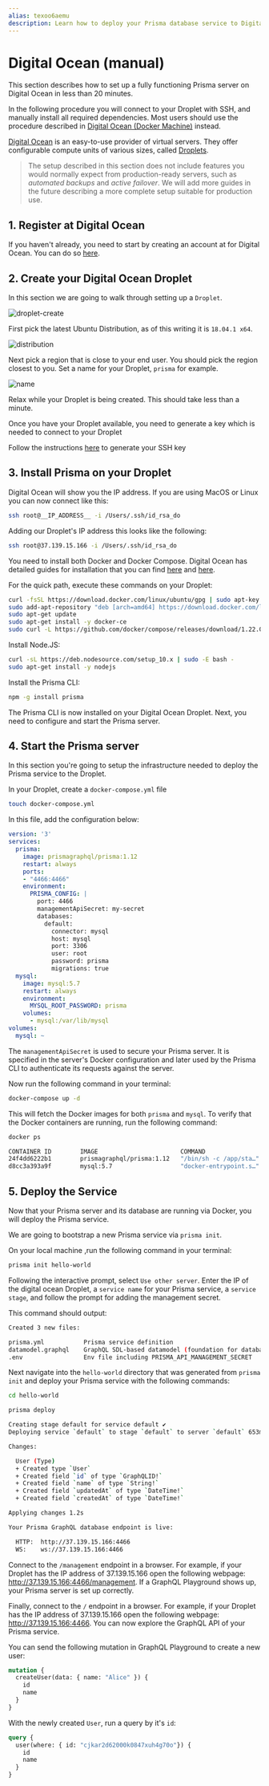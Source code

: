 ```yaml
---
alias: texoo6aemu
description: Learn how to deploy your Prisma database service to Digital Ocean manually.
---
```


# Digital Ocean (manual)

This section describes how to set up a fully functioning Prisma server on Digital Ocean in less than 20 minutes.

In the following procedure you will connect to your Droplet with SSH, and manually install all required dependencies. Most users should use the procedure described in [Digital Ocean (Docker Machine)](!alias-texoo9aemu) instead.

[Digital Ocean](https://www.digitalocean.com/) is an easy-to-use provider of virtual servers. They offer configurable compute units of various sizes, called [Droplets](https://www.digitalocean.com/products/droplets/).

> The setup described in this section does not include features you would normally expect from production-ready servers, such as _automated backups_ and _active failover_. We will add more guides in the future describing a more complete setup suitable for production use.

## 1. Register at Digital Ocean

If you haven't already, you need to start by creating an account at for Digital Ocean. You can do so [here](https://cloud.digitalocean.com/registrations/new).

## 2. Create your Digital Ocean Droplet

In this section we are going to walk through setting up a `Droplet`.

![droplet-create](https://i.imgur.com/5IXcUVw.png)

First pick the latest Ubuntu Distribution, as of this writing it is `18.04.1 x64`.

![distribution](https://i.imgur.com/vYTNX9q.png)

Next pick a region that is close to your end user. You should pick the region closest to you. Set a name for your Droplet, `prisma` for example.

![name](https://i.imgur.com/q1rXXe2.png)

Relax while your Droplet is being created. This should take less than a minute.

Once you have your Droplet available, you need to generate a key which is needed to connect to your Droplet

Follow the instructions [here](https://www.digitalocean.com/docs/droplets/how-to/add-ssh-keys/) to generate your SSH key

## 3. Install Prisma on your Droplet

Digital Ocean will show you the IP address. If you are using MacOS or Linux you can now connect like this:

```sh
ssh root@__IP_ADDRESS__ -i /Users/.ssh/id_rsa_do
```

Adding our Droplet's IP address this looks like the following:

```sh
ssh root@37.139.15.166 -i /Users/.ssh/id_rsa_do
```

You need to install both Docker and Docker Compose. Digital Ocean has detailed guides for installation that you can find [here](https://www.digitalocean.com/community/tutorials/how-to-install-and-use-docker-on-ubuntu-16-04) and [here](https://www.digitalocean.com/community/tutorials/how-to-install-docker-compose-on-ubuntu-16-04).

For the quick path, execute these commands on your Droplet:

```sh
curl -fsSL https://download.docker.com/linux/ubuntu/gpg | sudo apt-key add -
sudo add-apt-repository "deb [arch=amd64] https://download.docker.com/linux/ubuntu $(lsb_release -cs) stable"
sudo apt-get update
sudo apt-get install -y docker-ce
sudo curl -L https://github.com/docker/compose/releases/download/1.22.0/docker-compose-`uname -s`-`uname -m` -o /usr/local/bin/docker-compose
```

Install Node.JS:

```sh
curl -sL https://deb.nodesource.com/setup_10.x | sudo -E bash -
sudo apt-get install -y nodejs
```

Install the Prisma CLI:

```sh
npm -g install prisma
```

The Prisma CLI is now installed on your Digital Ocean Droplet. Next, you need to configure and start the Prisma server.

## 4. Start the Prisma server

In this section you're going to setup the infrastructure needed to deploy the Prisma service to the Droplet.

In your Droplet, create a `docker-compose.yml` file

```sh
touch docker-compose.yml
```

In this file, add the configuration below:

```yml
version: '3'
services:
  prisma:
    image: prismagraphql/prisma:1.12
    restart: always
    ports:
    - "4466:4466"
    environment:
      PRISMA_CONFIG: |
        port: 4466
        managementApiSecret: my-secret
        databases:
          default:
            connector: mysql
            host: mysql
            port: 3306
            user: root
            password: prisma
            migrations: true
  mysql:
    image: mysql:5.7
    restart: always
    environment:
      MYSQL_ROOT_PASSWORD: prisma
    volumes:
      - mysql:/var/lib/mysql
volumes:
  mysql: ~
```

The `managementApiSecret` is used to secure your Prisma server. It is specified in the server's Docker configuration and later used by the Prisma CLI to authenticate its requests against the server.

Now run the following command in your terminal:

```sh
docker-compose up -d
```

This will fetch the Docker images for both `prisma` and `mysql`. To verify that the Docker containers are running, run the following command:

```sh
docker ps
```

```sh
CONTAINER ID        IMAGE                       COMMAND                  CREATED             STATUS              PORTS                    NAMES
24f4dd6222b1        prismagraphql/prisma:1.12   "/bin/sh -c /app/sta…"   15 seconds ago      Up 1 second         0.0.0.0:4466->4466/tcp   root_prisma_1
d8cc3a393a9f        mysql:5.7                   "docker-entrypoint.s…"   15 seconds ago      Up 13 seconds       3306/tcp                 root_mysql_1
```

## 5. Deploy the Service

Now that your Prisma server and its database are running via Docker, you will deploy the Prisma service.

We are going to bootstrap a new Prisma service via `prisma init`.

On your local machine ,run the following command in your terminal:

```sh
prisma init hello-world
```

Following the interactive prompt, select `Use other server`. Enter the IP of the digital ocean Droplet, a `service name` for your Prisma service, a `service stage`, and follow the prompt for adding the management secret.

This command should output:

```sh
Created 3 new files:

prisma.yml           Prisma service definition
datamodel.graphql    GraphQL SDL-based datamodel (foundation for database)
.env                 Env file including PRISMA_API_MANAGEMENT_SECRET
```

Next navigate into the `hello-world` directory that was generated from `prisma init` and deploy your Prisma service with the following commands:

```sh
cd hello-world

prisma deploy
```

```sh
Creating stage default for service default ✔
Deploying service `default` to stage `default` to server `default` 653ms

Changes:

  User (Type)
  + Created type `User`
  + Created field `id` of type `GraphQLID!`
  + Created field `name` of type `String!`
  + Created field `updatedAt` of type `DateTime!`
  + Created field `createdAt` of type `DateTime!`

Applying changes 1.2s

Your Prisma GraphQL database endpoint is live:

  HTTP:  http://37.139.15.166:4466
  WS:    ws://37.139.15.166:4466
```

Connect to the `/management` endpoint in a browser. For example, if your Droplet has the IP address of 37.139.15.166 open the following webpage: http://37.139.15.166:4466/management. If a GraphQL Playground shows up, your Prisma server is set up correctly.

Finally, connect to the `/` endpoint in a browser. For example, if your Droplet has the IP address of 37.139.15.166 open the following webpage: http://37.139.15.166:4466. You can now explore the GraphQL API of your Prisma service.

You can send the following mutation in GraphQL Playground to create a new user:

```graphql
mutation {
  createUser(data: { name: "Alice" }) {
    id
    name
  }
}
```

With the newly created `User`, run a query by it's `id`:

```graphql
query {
  user(where: { id: "cjkar2d62000k0847xuh4g70o"}) {
    id
    name
  }
}
```
